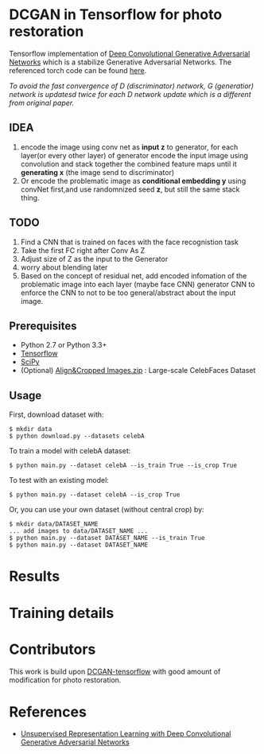 DCGAN in Tensorflow for photo restoration
====================
Tensorflow implementation of [Deep Convolutional Generative Adversarial Networks](http://arxiv.org/abs/1511.06434) which is a stabilize Generative Adversarial Networks. The referenced torch code can be found [here](https://github.com/soumith/dcgan.torch).

*To avoid the fast convergence of D (discriminator) network, G (generatior) network is updatesd twice for each D network update which is a different from original paper.*

## IDEA
1. encode the image using conv net as **input z** to generator, for each layer(or every other layer) of generator encode the input image using convolution and stack together the combined feature maps until it **generating x** (the image send to discriminator)
2. Or encode the problematic image as **conditional embedding y** using convNet first,and use randomnized seed **z**, but still the same stack thing. 


## TODO
<!--* try small size (64 by 64 face) and grey image first 
* define the  loss function of the discriminator such that it is used to differenciate whether it is a good fixation by generator instead of just accept it is a face(since face with a blank area most of the time is still can be seen as a face), refer to [patchMatch](http://gfx.cs.princeton.edu/gfx/pubs/Barnes_2009_PAR/patchmatch.pdf) paper regularizer might be helpful.
* try residual net for generator ( probably not a good idea here, since we prefer remain the original image representation instead of an encoded general or abstract concept).-->
1. Find a CNN that is trained on faces with the face recognistion task
2. Take the first FC right after Conv As Z
3. Adjust size of Z as the input to the Generator
4. worry about blending later  
5. Based on the concept of residual net, add encoded infomation of the problematic image into each layer (maybe face CNN) generator CNN to enforce the CNN to not to be too general/abstract about the input image.

Prerequisites
-------------
- Python 2.7 or Python 3.3+
- [Tensorflow](https://www.tensorflow.org/)
- [SciPy](http://www.scipy.org/install.html)
- (Optional) [Align&Cropped Images.zip](http://mmlab.ie.cuhk.edu.hk/projects/CelebA.html) : Large-scale CelebFaces Dataset

Usage
-----
First, download dataset with:

    $ mkdir data
    $ python download.py --datasets celebA

To train a model with celebA dataset:

    $ python main.py --dataset celebA --is_train True --is_crop True

To test with an existing model:

    $ python main.py --dataset celebA --is_crop True

Or, you can use your own dataset (without central crop) by:

    $ mkdir data/DATASET_NAME
    ... add images to data/DATASET_NAME ...
    $ python main.py --dataset DATASET_NAME --is_train True
    $ python main.py --dataset DATASET_NAME


# Results


# Training details

# Contributors
This work is build upon [DCGAN-tensorflow](https://github.com/carpedm20/DCGAN-tensorflow) with good amount of modification for photo restoration.

# References
 * [Unsupervised Representation Learning with Deep Convolutional Generative Adversarial Networks](https://github.com/Newmu/dcgan_code)
 
